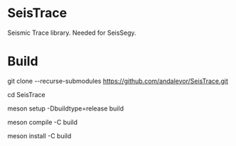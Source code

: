 # SeisTrace
Seismic Trace library. Needed for SeisSegy.

# Build

git clone --recurse-submodules https://github.com/andalevor/SeisTrace.git

cd SeisTrace

meson setup -Dbuildtype=release build

meson compile -C build

meson install -C build
